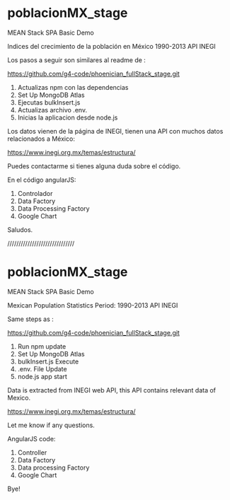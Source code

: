 # poblacionMX_stage
MEAN Stack SPA Basic Demo

Indices del crecimiento de la población en México 1990-2013 API INEGI

Los pasos a seguir son similares al readme de :

https://github.com/g4-code/phoenician_fullStack_stage.git

1) Actualizas npm con las dependencias
2) Set Up MongoDB Atlas
2) Ejecutas bulkInsert.js
4) Actualizas archivo .env.
5) Inicias la aplicacion desde node.js

Los datos vienen de la página de INEGI, tienen una API con muchos datos relacionados a México:

https://www.inegi.org.mx/temas/estructura/

Puedes contactarme si tienes alguna duda sobre el código.

En el código angularJS:
1) Controlador
2) Data Factory
3) Data Processing Factory
4) Google Chart

Saludos.

//////////////////////////////
# poblacionMX_stage
MEAN Stack SPA Basic Demo

Mexican Population Statistics Period: 1990-2013 API INEGI

Same steps as :

https://github.com/g4-code/phoenician_fullStack_stage.git

1) Run npm update
2) Set Up MongoDB Atlas
3) bulkInsert.js Execute
4) .env. File Update
5) node.js app start

Data is extracted from INEGI web API, this API contains relevant data of Mexico.

https://www.inegi.org.mx/temas/estructura/

Let me know if any questions.

AngularJS code:
1) Controller
2) Data Factory
3) Data processing Factory
4) Google Chart

Bye!
